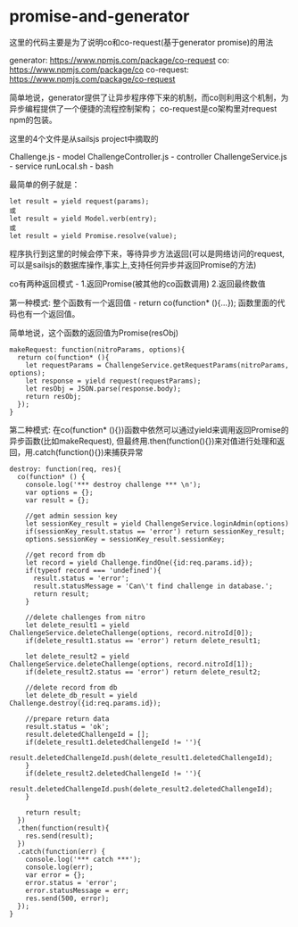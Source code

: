 # promise-and-generator

这里的代码主要是为了说明co和co-request(基于generator promise)的用法

generator: https://www.npmjs.com/package/co-request
co: https://www.npmjs.com/package/co
co-request: https://www.npmjs.com/package/co-request

简单地说，generator提供了让异步程序停下来的机制，而co则利用这个机制，为异步编程提供了一个便捷的流程控制架构；
co-request是co架构里对request npm的包装。

这里的4个文件是从sailsjs project中摘取的

Challenge.js - model
ChallengeController.js - controller
ChallengeService.js - service
runLocal.sh - bash

最简单的例子就是：

```
let result = yield request(params);
或
let result = yield Model.verb(entry);
或
let result = yield Promise.resolve(value);
```

程序执行到这里的时候会停下来，等待异步方法返回(可以是网络访问的request,可以是sailsjs的数据库操作,事实上,支持任何异步并返回Promise的方法)

co有两种返回模式 - 1.返回Promise(被其他的co函数调用) 2.返回最终数值

第一种模式: 整个函数有一个返回值 - return co(function* (){...}); 函数里面的代码也有一个返回值。

简单地说，这个函数的返回值为Promise(resObj)

```
makeRequest: function(nitroParams, options){
  return co(function* (){
    let requestParams = ChallengeService.getRequestParams(nitroParams, options);
    let response = yield request(requestParams);
    let resObj = JSON.parse(response.body);
    return resObj;
  });
}
```

第二种模式: 在co(function* (){})函数中依然可以通过yield来调用返回Promise的异步函数(比如makeRequest),
但最终用.then(function(){})来对值进行处理和返回，用.catch(function(){})来捕获异常

```
destroy: function(req, res){
  co(function* () {
    console.log('*** destroy challenge *** \n');
    var options = {};
    var result = {};

    //get admin session key
    let sessionKey_result = yield ChallengeService.loginAdmin(options)
    if(sessionKey_result.status == 'error') return sessionKey_result;
    options.sessionKey = sessionKey_result.sessionKey;

    //get record from db
    let record = yield Challenge.findOne({id:req.params.id});
    if(typeof record === 'undefined'){
      result.status = 'error';
      result.statusMessage = 'Can\'t find challenge in database.';
      return result;
    }

    //delete challenges from nitro
    let delete_result1 = yield ChallengeService.deleteChallenge(options, record.nitroId[0]);
    if(delete_result1.status == 'error') return delete_result1;

    let delete_result2 = yield ChallengeService.deleteChallenge(options, record.nitroId[1]);
    if(delete_result2.status == 'error') return delete_result2;

    //delete record from db
    let delete_db_result = yield Challenge.destroy({id:req.params.id});

    //prepare return data
    result.status = 'ok';
    result.deletedChallengeId = [];
    if(delete_result1.deletedChallengeId != ''){
      result.deletedChallengeId.push(delete_result1.deletedChallengeId);
    }
    if(delete_result2.deletedChallengeId != ''){
      result.deletedChallengeId.push(delete_result2.deletedChallengeId);
    }

    return result;
  })
  .then(function(result){
    res.send(result);
  })
  .catch(function(err) {
    console.log('*** catch ***');
    console.log(err);
    var error = {};
    error.status = 'error';
    error.statusMessage = err;
    res.send(500, error);
  });
}
```
